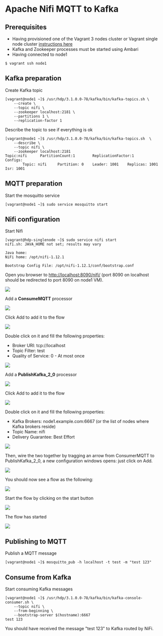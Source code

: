 # Apache Nifi MQTT to Kafka

## Prerequisites

- Having provisioned one of the Vagrant 3 nodes cluster or Vagrant single node cluster [instructions here](../02-Provision_the_environment/README.md) 
- Kafka and Zookeeper processes must be started using Ambari 
- Having connected to node1 

```
$ vagrant ssh node1
```

## Kafka preparation

Create Kafka topic

```console
[vagrant@node1 ~]$ /usr/hdp/3.1.0.0-78/kafka/bin/kafka-topics.sh \
    --create \
    --topic nifi \
    --zookeeper localhost:2181 \
    --partitions 1 \
    --replication-factor 1
```

Describe the topic to see if everything is ok

```console
[vagrant@node1 ~]$ /usr/hdp/3.1.0.0-78/kafka/bin/kafka-topics.sh  \
    --describe \
    --topic nifi \
    --zookeeper localhost:2181
Topic:nifi      PartitionCount:1        ReplicationFactor:1     Configs:
        Topic: nifi     Partition: 0    Leader: 1001    Replicas: 1001  Isr: 1001
```

## MQTT preparation

Start the mosquitto service

```console
[vagrant@node1 ~]$ sudo service mosquitto start
```

## Nifi configuration

Start Nifi

```console
[vagrant@hdp-singlenode ~]$ sudo service nifi start
nifi.sh: JAVA_HOME not set; results may vary

Java home: 
NiFi home: /opt/nifi-1.12.1

Bootstrap Config File: /opt/nifi-1.12.1/conf/bootstrap.conf
```

Open you browser to [http://localhost:8090/nifi/](http://localhost:8090/nifi/) (port 8090 on localhost should be redirected to port 8090 on node1 VM).

![](img/1.png)

Add a **ConsumeMQTT** processor

![](img/2.png)

Click Add to add it to the flow

![](img/3.png)

Double click on it and fill the following properties:

- Broker URI: tcp://localhost
- Topic Filter: test
- Quality of Service: 0 - At most once

![](img/4.png)

Add a **PublishKafka_2_0** processor

![](img/2.png)

Click Add to add it to the flow

![](img/4b.png)

Double click on it and fill the following properties:

- Kafka Brokers: node1.example.com:6667 (or the list of nodes where Kafka brokers reside)
- Topic Name: nifi
- Delivery Guarantee: Best Effort

![](img/5.png)


Then, wire the two together by tragging an arrow from ConsumerMQTT to PublishKafka_2_0, a new configuration windows opens: just click on Add.

![](img/6.png)

You should now see a flow as the following:

![](img/7.png)

Start the flow by clicking on the start button

![](img/8.png)

The flow has started

![](img/9.png)



## Publishing to MQTT

Publish a MQTT message 

```
[vagrant@node1 ~]$ mosquitto_pub -h localhost -t test -m "test 123"
```

## Consume from Kafka

Start consuming Kafka messages

```
[vagrant@node1 ~]$ /usr/hdp/3.1.0.0-78/kafka/bin/kafka-console-consumer.sh \
    --topic nifi \
    --from-beginning \
    --bootstrap-server $(hostname):6667
test 123
```

You should have received the message "test 123" to Kafka routed by NiFi. 